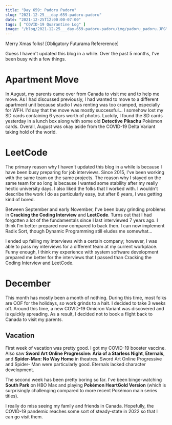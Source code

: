 ```yaml
---
title: "Day 659: Padoru Padoru"
slug: "2021-12-25___day-659-padoru-padoru"
date: "2021-12-25T12:00:00-07:00"
tags: [ "COVID-19 Quarantine Log" ]
image: "/blog/2021-12-25___day-659-padoru-padoru/img/padoru_padoru.JPG"
---
```


Merry Xmas folks! [Obligatory Futurama Refererence]

Guess I haven't updated this blog in a while. Over the past 5 months, I've been
busy with a few things.

# Apartment Move
In August, my parents came over from Canada to visit me and to help me move. As
I had discussed previously, I had wanted to move to a different apartment unit
because studio I was renting was too cramped, especially for WFH. I'd say that
the move was mostly successful... I somehow lost my SD cards containing 6 years
worth of photos. Luckily, I found the SD cards yesterday in a lunch box along
with some old **Detective Pikachu** Pokémon cards. Overall, August was okay
aside from the COVID-19 Delta Variant taking hold of the world.

# LeetCode
The primary reason why I haven't updated this blog in a while is because I have
been busy preparing for job interviews. Since 2015, I've been working with the
same team on the same projects. The reason why I stayed on the same team for so
long is because I wanted some stability after my really hectic university days.
I also liked the folks that I worked with. I wouldn't describe the work I do as
particularly easy, but after 6 years, I was getting kind of bored.

Between September and early November, I've been busy grinding problems in
****Cracking the Coding Interview**** and ****LeetCode****. Turns out that I had
forgotten a lot of the fundamentals since I last interviewed 7 years ago. I
think I'm better prepared now compared to back then. I can now implement Radix
Sort, though Dynamic Programming still eludes me somewhat...

I ended up failing my interviews with a certain company; however, I was able to
pass my interviews for a different team at my current workplace. Funny enough, I
think my experience with system software development prepared me better for the
interviews that I passed than Cracking the Coding Interview and LeetCode.

# December
This month has mostly been a month of nothing. During this time, most folks are
OOF for the holidays, so work grinds to a halt. I decided to take 3 weeks off.
Around this time, a new COVID-19 Omicron Variant was discovered and is quickly
spreading. As a result, I decided not to book a flight back to Canada to visit
my parents.

## Vacation
First week of vacation was pretty good. I got my COVID-19 booster vaccine. Also
saw **Sword Art Online Progressive: Aria of a Starless Night**, **Eternals**,
and **Spider-Man: No Way Home** in theatres. Sword Art Online Progressive and
Spider- Man were particularly good. Eternals lacked character development.

The second week has been pretty boring so far. I've been binge-watching **South
Park** on HBO Max and playing **Pokémon HeartGold Version** (which is
surprisingly challenging compared to more recent Pokémon main series titles).

I really do miss seeing my family and friends in Canada. Hopefully, the COVID-19
pandemic reaches some sort of steady-state in 2022 so that I can go visit them.

